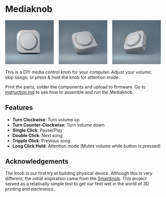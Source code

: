 # Mediaknob

![mediaknob](images/media_knob_collage.png)

This is a DIY media control knob for your computer. Adjust your volume; skip songs; or press & hold the knob for attention mode. 

Print the parts, solder the components and upload to firmware. Go to [instruction.md](instructions.md) to see how to assemble and run the Mediaknob.

## Features

- **Turn Clockwise**: Turn volume up
- **Turn Counter-Clockwise**: Turn volume down
- **Single Click**: Pause/Play
- **Double Click**: Next song
- **Tripple Click**: Previous song
- **Long Click Hold**: Attention mode (Mutes volume while button is pressed) 

## Acknowledgements

The knob is our first try at building physical device. Although this is very different, the initial inspiration came from the [Smartknob](https://youtu.be/ip641WmY4pA?si=oMXHZ1xV06TqFzg1). This project served as a relativally simple test to get our feet wet in the world of 3D printing and electronics.